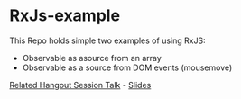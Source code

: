 # RxJs-example

This Repo holds simple two examples of using RxJS:

* Observable as asource from an array
* Observable as a source from DOM events (mousemove)

[Related Hangout Session Talk](https://www.youtube.com/watch?v=vjzwPvk9ZPM&feature=youtu.be) - [Slides](https://goo.gl/q9wyy7)